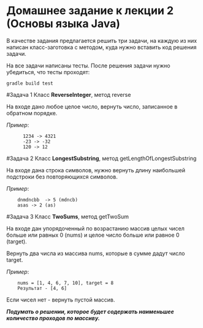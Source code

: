 # Домашнее задание к лекции 2 (Основы языка Java)

В качестве задания предлагается решить три задачи, 
на каждую из них написан класс-заготовка с методом, куда нужно
вставить код решения задачи.
  
На все задачи написаны тесты.
После решения задачи нужно убедиться, что тесты проходят:

`gradle build test`

#Задача 1 
Класс **ReverseInteger**, метод reverse

На входе дано любое целое число, вернуть число, записанное в обратном порядке. 

*Пример*: 

          1234 -> 4321
          -23 -> -32
          120 -> 12
               
#Задача 2 
Класс **LongestSubstring**, метод getLengthOfLongestSubstring

На входе дана строка символов, нужно вернуть длину наибольшей подстроки без повторяющихся символов.

*Пример*:
 
        dnmdncbb  -> 5 (mdncb)
        asas -> 2 (as)

#Задача 3 
Класс **TwoSums**, метод getTwoSum

На входе дан упорядоченный по возрастанию массив целых чисел больше или равных 0 (nums) 
и  целое число больше или равное 0 (target).

Вернуть два числа из массива nums, которые в сумме дадут число target.

*Пример*:
 
        nums = [1, 4, 6, 7, 10], target = 8
        Результат - [4, 6]

Если чисел нет - вернуть пустой массив.

_**Подумать о решении, которое будет содержать наименьшее количество проходов по массиву.**_
      
